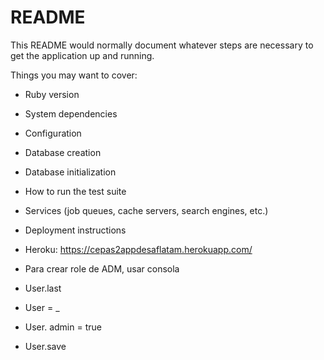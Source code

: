 # README

This README would normally document whatever steps are necessary to get the
application up and running.

Things you may want to cover:

* Ruby version

* System dependencies

* Configuration

* Database creation

* Database initialization

* How to run the test suite

* Services (job queues, cache servers, search engines, etc.)

* Deployment instructions

* Heroku: https://cepas2appdesaflatam.herokuapp.com/

* Para crear role de ADM, usar consola 
* User.last
* User = _
* User. admin = true
* User.save


